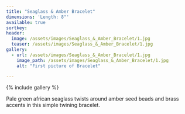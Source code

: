 ```yaml
---
title: "Seaglass & Amber Bracelet"
dimensions: 'Length: 8"'
available: true
sortkey: 
header:
  image: /assets/images/Seaglass_&_Amber_Bracelet/1.jpg
  teaser: /assets/images/Seaglass_&_Amber_Bracelet/1.jpg
gallery:
  - url: /assets/images/Seaglass_&_Amber_Bracelet/1.jpg
    image_path: /assets/images/Seaglass_&_Amber_Bracelet/1.jpg
    alt: "First picture of Bracelet"

---
```



{% include gallery %}


Pale green african seaglass twists around amber seed beads and brass accents in this simple twining bracelet.